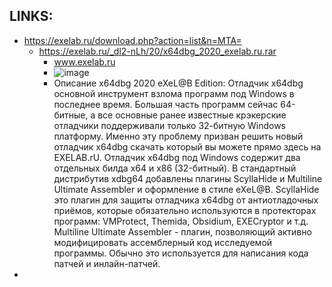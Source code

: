 
## LINKS:
* <https://exelab.ru/download.php?action=list&n=MTA=>
  * <https://exelab.ru/_dl2-nLh/20/x64dbg_2020_exelab.ru.rar>
    * www.exelab.ru
    * ![image](https://user-images.githubusercontent.com/526959/75904330-960f6f80-5e75-11ea-9b21-90ff6fce4e45.png)
    * Описание x64dbg 2020 eXeL@B Edition: Отладчик x64dbg основной инструмент взлома программ под Windows в последнее время. Большая часть программ сейчас 64-битные, а все основные ранее известные крэкерские отладчики поддерживали только 32-битную Windows платформу. Именно эту проблему призван решить новый отладчик x64dbg скачать который вы можете прямо здесь на EXELAB.rU. Отладчик x64dbg под Windows содержит два отдельных билда x64 и x86 (32-битный). В стандартный дистрибутив xdbg64 добавлены плагины ScyllaHide и Multiline Ultimate Assembler и оформление в стиле eXeL@B. ScyllaHide это плагин для защиты отладчика x64dbg от антиотладочных приёмов, которые обязательно используются в протекторах программ: VMProtect, Themida, Obsidium, EXECryptor и т.д. Multiline Ultimate Assembler - плагин, позволяющий активно модифицировать ассемблерный код исследуемой программы. Обычно это используется для написания кода патчей и инлайн-патчей.
* 
